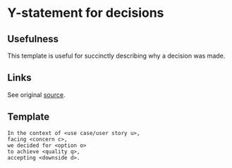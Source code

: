 # Y-statement for decisions


## Usefulness

This template is useful for succinctly describing why a decision was made.


## Links

See original [source](https://www.infoq.com/articles/sustainable-architectural-design-decisions/).


## Template

```
In the context of <use case/user story u>,
facing <concern c>,
we decided for <option o>
to achieve <quality q>,
accepting <downside d>.
```
